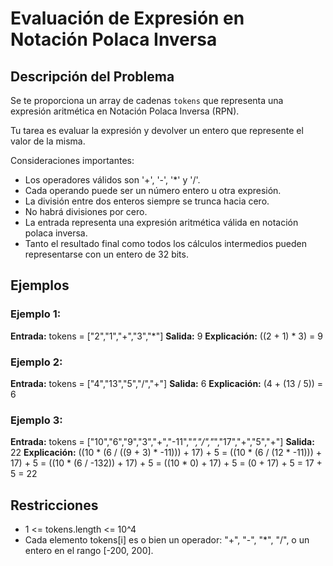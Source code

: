 # Evaluación de Expresión en Notación Polaca Inversa

## Descripción del Problema

Se te proporciona un array de cadenas `tokens` que representa una expresión aritmética en Notación Polaca Inversa (RPN).

Tu tarea es evaluar la expresión y devolver un entero que represente el valor de la misma.

Consideraciones importantes:

- Los operadores válidos son '+', '-', '*' y '/'.
- Cada operando puede ser un número entero u otra expresión.
- La división entre dos enteros siempre se trunca hacia cero.
- No habrá divisiones por cero.
- La entrada representa una expresión aritmética válida en notación polaca inversa.
- Tanto el resultado final como todos los cálculos intermedios pueden representarse con un entero de 32 bits.

## Ejemplos

### Ejemplo 1:

**Entrada:** tokens = ["2","1","+","3","*"]
**Salida:** 9
**Explicación:** ((2 + 1) * 3) = 9

### Ejemplo 2:

**Entrada:** tokens = ["4","13","5","/","+"]
**Salida:** 6
**Explicación:** (4 + (13 / 5)) = 6

### Ejemplo 3:

**Entrada:** tokens = ["10","6","9","3","+","-11","*","/","*","17","+","5","+"]
**Salida:** 22
**Explicación:** 
((10 * (6 / ((9 + 3) * -11))) + 17) + 5
= ((10 * (6 / (12 * -11))) + 17) + 5
= ((10 * (6 / -132)) + 17) + 5
= ((10 * 0) + 17) + 5
= (0 + 17) + 5
= 17 + 5
= 22

## Restricciones

- 1 <= tokens.length <= 10^4
- Cada elemento tokens[i] es o bien un operador: "+", "-", "*", "/", o un entero en el rango [-200, 200].